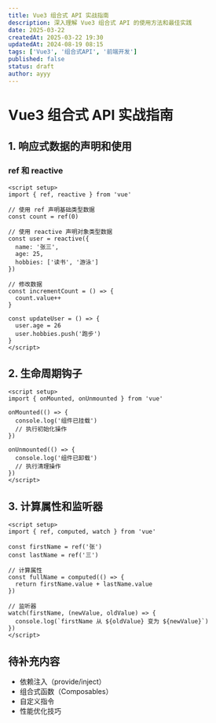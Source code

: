 ```yaml
---
title: Vue3 组合式 API 实战指南
description: 深入理解 Vue3 组合式 API 的使用方法和最佳实践
date: 2025-03-22
createdAt: 2025-03-22 19:30
updatedAt: 2024-08-19 08:15
tags: ['Vue3', '组合式API', '前端开发']
published: false
status: draft
author: ayyy
---
```


# Vue3 组合式 API 实战指南

## 1. 响应式数据的声明和使用

### ref 和 reactive

```vue
<script setup>
import { ref, reactive } from 'vue'

// 使用 ref 声明基础类型数据
const count = ref(0)

// 使用 reactive 声明对象类型数据
const user = reactive({
  name: '张三',
  age: 25,
  hobbies: ['读书', '游泳']
})

// 修改数据
const incrementCount = () => {
  count.value++
}

const updateUser = () => {
  user.age = 26
  user.hobbies.push('跑步')
}
</script>
```

## 2. 生命周期钩子

```vue
<script setup>
import { onMounted, onUnmounted } from 'vue'

onMounted(() => {
  console.log('组件已挂载')
  // 执行初始化操作
})

onUnmounted(() => {
  console.log('组件已卸载')
  // 执行清理操作
})
</script>
```

## 3. 计算属性和监听器

```vue
<script setup>
import { ref, computed, watch } from 'vue'

const firstName = ref('张')
const lastName = ref('三')

// 计算属性
const fullName = computed(() => {
  return firstName.value + lastName.value
})

// 监听器
watch(firstName, (newValue, oldValue) => {
  console.log(`firstName 从 ${oldValue} 变为 ${newValue}`)
})
</script>
```

## 待补充内容

- 依赖注入（provide/inject）
- 组合式函数（Composables）
- 自定义指令
- 性能优化技巧 